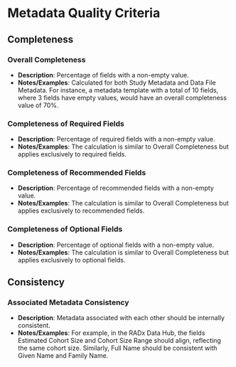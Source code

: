 # Metadata Quality Criteria

## Completeness

### Overall Completeness
- **Description**: Percentage of fields with a non-empty value.
- **Notes/Examples**: Calculated for both Study Metadata and Data File Metadata. For instance, a metadata template with a total of 10 fields, where 3 fields have empty values, would have an overall completeness value of 70%.

### Completeness of Required Fields
- **Description**: Percentage of required fields with a non-empty value.
- **Notes/Examples**: The calculation is similar to Overall Completeness but applies exclusively to required fields.

### Completeness of Recommended Fields
- **Description**: Percentage of recommended fields with a non-empty value.
- **Notes/Examples**: The calculation is similar to Overall Completeness but applies exclusively to recommended fields.

### Completeness of Optional Fields
- **Description**: Percentage of optional fields with a non-empty value.
- **Notes/Examples**: The calculation is similar to Overall Completeness but applies exclusively to optional fields.

## Consistency

### Associated Metadata Consistency
- **Description**: Metadata associated with each other should be internally consistent.
- **Notes/Examples**: For example, in the RADx Data Hub, the fields Estimated Cohort Size and Cohort Size Range should align, reflecting the same cohort size. Similarly, Full Name should be consistent with Given Name and Family Name.
